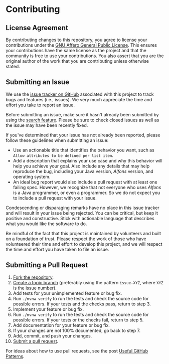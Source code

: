 # Contributing

## License Agreement

By contributing changes to this repository, you agree to license your contributions under the [GNU Affero General Public License](https://www.gnu.org/licenses/agpl-3.0.html). This ensures your contributions have the same license as the project and that the community is free to use your contributions. You also assert that you are the original author of the work that you are contributing unless otherwise stated.

## Submitting an Issue

We use the [issue tracker on GitHub](https://github.com/McPringle/alfons/issues) associated with this project to track bugs and features (i.e., issues). We very much appreciate the time and effort you take to report an issue.

Before submitting an issue, make sure it hasn't already been submitted by using the [search feature](https://github.com/McPringle/alfons/issues). Please be sure to check closed issues as well as the issue may have been recently fixed.

If you've determined that your issue has not already been reported, please follow these guidelines when submitting an issue:

- Use an actionable title that identifies the behavior you want, such as `Allow attributes to be defined per list item`.
- Add a description that explains your use case and why this behavior will help you achieve your goal. Also include any details that may help reproduce the bug, including your Java version, *Alfons* version, and operating system.
- An ideal bug report would also include a pull request with at least one failing spec. However, we recognize that not everyone who uses *Alfons* is a Java programmer, or even a programmer. So we do not expect you to include a pull request with your issue.

Condescending or disparaging remarks have no place in this issue tracker and will result in your issue being rejected. You can be critical, but keep it positive and constructive. Stick with actionable language that describes what you would like the software to do.

Be mindful of the fact that this project is maintained by volunteers and built on a foundation of trust. Please respect the work of those who have volunteered their time and effort to develop this project, and we will respect the time and effort you have taken to file an issue.

## Submitting a Pull Request

1. [Fork the repository](https://help.github.com/articles/fork-a-repo).
2. [Create a topic branch](https://docs.github.com/pull-requests/collaborating-with-pull-requests/proposing-changes-to-your-work-with-pull-requests/creating-and-deleting-branches-within-your-repository) (preferably using the pattern `issue-XYZ`, where `XYZ` is the issue number).
3. Add tests for your unimplemented feature or bug fix.
4. Run `./mvnw verify` to run the tests and check the source code for possible errors. If your tests and the checks pass, return to step 3.
5. Implement your feature or bug fix.
6. Run `./mvnw verify` to run the tests and check the source code for possible errors. If your tests or the checks fail, return to step 5.
7. Add documentation for your feature or bug fix.
8. If your changes are not 100% documented, go back to step 7.
9. Add, commit, and push your changes.
10. [Submit a pull request](https://help.github.com/articles/using-pull-requests).

For ideas about how to use pull requests, see the post [Useful GitHub Patterns](http://blog.quickpeople.co.uk/2013/07/10/useful-github-patterns).
